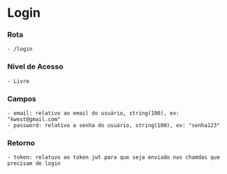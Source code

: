 # Login

### Rota

    - /login

### Nível de Acesso

    - Livre


### Campos

    - email: relativo ao email do usuário, string(100), ex: "kwest@gmail.com"
    - password: relativo a senha do usuário, string(100), ex: "senha123"

### Retorno

    - token: relatuvo ao token jwt para que seja enviado nas chamdas que precisam de login
